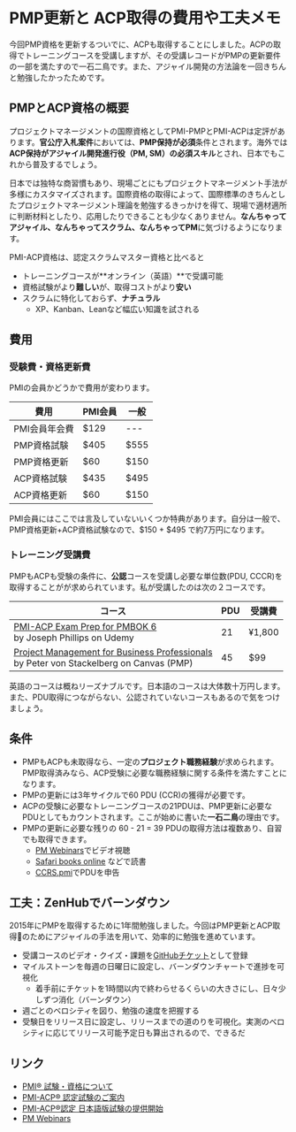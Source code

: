 # PMP更新と ACP取得の費用や工夫メモ

今回PMP資格を更新するついでに、ACPも取得することにしました。ACPの取得でトレーニングコースを受講しますが、その受講レコードがPMPの更新要件の一部を満たすので一石二鳥です。また、アジャイル開発の方法論を一回きちんと勉強したかったためです。

 ## PMPとACP資格の概要
プロジェクトマネージメントの国際資格としてPMI-PMPとPMI-ACPは定評があります。**官公庁入札案件**においては、**PMP保持が必須**条件とされます。海外では**ACP保持がアジャイル開発進行役（PM, SM）の必須スキル**とされ、日本でもこれから普及するでしょう。

日本では独特な商習慣もあり、現場ごとにもプロジェクトマネージメント手法が多様にカスタマイズされます。国際資格の取得によって、国際標準のきちんとしたプロジェクトマネージメント理論を勉強するきっかけを得て、現場で適材適所に判断材料としたり、応用したりできることも少なくありません。**なんちゃってアジャイル、なんちゃってスクラム、なんちゃってPM**に気づけるようになります。

PMI-ACP資格は、認定スクラムマスター資格と比べると

- トレーニングコースが**オンライン（英語）**で受講可能
- 資格試験がより**難しい**が、取得コストがより**安い**
- スクラムに特化しておらず、**ナチュラル**
    - XP、Kanban、Leanなど幅広い知識を試される

## 費用

### 受験費・資格更新費
PMIの会員かどうかで費用が変わります。

| 費用 | PMI会員 | 一般
|--|--|--
| PMI会員年会費 | $129 | ---
| PMP資格試験 | $405 | $555
| PMP資格更新 | $60 | $150
| ACP資格試験 | $435 | $495
| ACP資格更新 | $60 | $150

PMI会員にはここでは言及していないいくつか特典があります。自分は一般で、PMP資格更新+ACP資格試験なので、$150 + $495 で約7万円になります。

### トレーニング受講費

PMPもACPも受験の条件に、**公認**コースを受講し必要な単位数(PDU, CCCR)を取得することがが求められています。私が受講したのは次の２コースです。

|コース | PDU | 受講費
|--|--|--
| [PMI-ACP Exam Prep for PMBOK 6](https://www.udemy.com/pmiacp_21pdus/learn/v4/overview) <br> by Joseph Phillips on Udemy | 21 | ¥1,800
| [Project Management for Business Professionals](https://www.canvas.net/courses/project-management-for-business-professionals-4) <br>by Peter von Stackelberg on Canvas (PMP)| 45 | $99 

英語のコースは概ねリーズナブルです。日本語のコースは大体数十万円します。また、PDU取得につながらない、公認されていないコースもあるので気をつけましょう。

 ## 条件

- PMPもACPも未取得なら、一定の**プロジェクト職務経験**が求められます。PMP取得済みなら、ACP受験に必要な職務経験に関する条件を満たすことになります。
- PMPの更新には3年サイクルで60 PDU (CCR)の獲得が必要です。
- ACPの受験に必要なトレーニングコースの21PDUは、PMP更新に必要なPDUとしてもカウントされます。ここが始めに書いた**一石二鳥**の理由です。
- PMPの更新に必要な残りの 60 - 21 = 39 PDUの取得方法は複数あり、自習でも取得できます。
	- [PM Webinars](https://www.projectmanagement.com/Webinars/webinarMainOnDemand.cfm)でビデオ視聴
	- [Safari books online](https://www.safaribooksonline.com/topics/project-management?active=&expanded=&addl_expanded=&format=all&publishers=all&sort_order=added) などで読書
	- [CCRS.pmi](https://ccrs.pmi.org/)でPDUを申告
 
## 工夫：ZenHubでバーンダウン

2015年にPMPを取得するために1年間勉強しました。今回はPMP更新とACP取得のためにアジャイルの手法を用いて、効率的に勉強を進めています。

- 受講コースのビデオ・クイズ・課題を[GitHubチケット](https://github.com/vochicong/progress/issues)として登録
- マイルストーンを毎週の日曜日に設定し、バーンダウンチャートで進捗を可視化
	- 着手前にチケットを1時間以内で終わらせるくらいの大きさにし、日々少しずつ消化（バーンダウン）
- 週ごとのベロシティを図り、勉強の速度を把握する
- 受験日をリリース日に設定し、リリースまでの道のりを可視化。実測のベロシティに応じてリリース可能予定日も算出されるので、できるだ

 ## リンク

- [PMI® 試験・資格について](https://www.pmi-japan.org/pmp_license/)
- [PMI-ACP® 認定試験のご案内](https://www.pmi-japan.org/pmp_license/pmisupregsup/pmi-acp.php)
- [PMI-ACP®認定 日本語版試験の提供開始](https://www.pmi-japan.org/news/pm_license/2018_03_27_pmi-acp_delay.php)
- [PM Webinars](https://www.projectmanagement.com/Webinars/webinarMainOnDemand.cfm)
<!--stackedit_data:
eyJoaXN0b3J5IjpbLTE2NjY0MjU3MjksOTA3Nzk3MDU3LC0xMj
Q2NTYzNzE4LDQ0Mjc3NzExMSwtNTQxODg5NjM4LDYzNzk0ODYw
Ml19
-->
